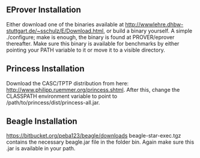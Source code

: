 ## EProver Installation ##

Either download one of the binaries available at http://wwwlehre.dhbw-stuttgart.de/~sschulz/E/Download.html, or build a binary yourself. A simple ./configure; make is enough, the binary is found at PROVER/eprover thereafter.
Make sure this binary is available for benchmarks by either pointing your PATH variable to it or move it to a visible directory.

## Princess Installation ##

Download the CASC/TPTP distribution from here: http://www.philipp.ruemmer.org/princess.shtml. After this, change the CLASSPATH environment variable to point to /path/to/princess/dist/princess-all.jar.

## Beagle Installation ##

https://bitbucket.org/peba123/beagle/downloads
beagle-star-exec.tgz contains the necessary beagle.jar file in the folder bin. Again make sure this .jar is available in your path.